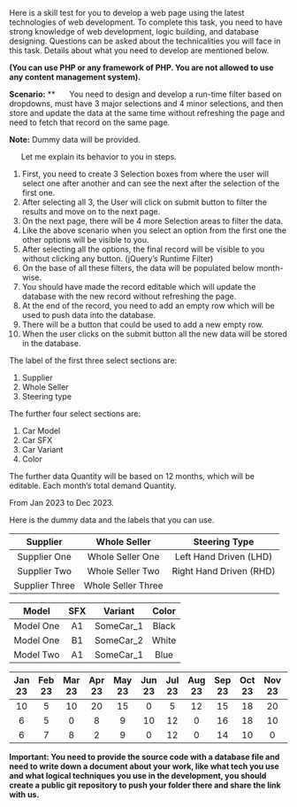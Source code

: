 Here is a skill test for you to develop a web page using the latest technologies of web development. To complete this task, you need to have strong knowledge of web development, logic building, and database designing. Questions can be asked about the technicalities you will face in this task. Details about what you need to develop are mentioned below. 

**(You can use PHP or any framework of PHP. You are not allowed to use any content management system).**

**Scenario:**
**
`	`You need to design and develop a run-time filter based on dropdowns, must have 3 major selections and 4 minor selections, and then store and update the data at the same time without refreshing the page and need to fetch that record on the same page.

**Note:** Dummy data will be provided.

`	`Let me explain its behavior to you in steps.

1. First, you need to create 3 Selection boxes from where the user will select one after another and can see the next after the selection of the first one.
1. After selecting all 3, the User will click on submit button to filter the results and move on to the next page.
1. On the next page, there will be 4 more Selection areas to filter the data.
1. Like the above scenario when you select an option from the first one the other options will be visible to you.
1. After selecting all the options, the final record will be visible to you without clicking any button. (jQuery’s Runtime Filter)
1. On the base of all these filters, the data will be populated below month-wise.
1. You should have made the record editable which will update the database with the new record without refreshing the page.
1. At the end of the record, you need to add an empty row which will be used to push data into the database.
1. There will be a button that could be used to add a new empty row.
1. When the user clicks on the submit button all the new data will be stored in the database.

The label of the first three select sections are:

1. Supplier
1. Whole Seller
1. Steering type

The further four select sections are:

1. Car Model
1. Car SFX
1. Car Variant
1. Color

The further data Quantity will be based on 12 months, which will be editable. Each month’s total demand Quantity.

From Jan 2023 to Dec 2023.

Here is the dummy data and the labels that you can use.


|**Supplier**|**Whole Seller**|**Steering Type**|
| :-: | :-: | :-: |
|Supplier One|Whole Seller One|Left Hand Driven (LHD)|
|Supplier Two|Whole Seller Two|Right Hand Driven (RHD)|
|Supplier Three|Whole Seller Three||




|**Model**|**SFX**|**Variant**|**Color**|
| :-: | :-: | :-: | :-: |
|Model One|A1|SomeCar\_1|Black|
|Model One|B1|SomeCar\_2|White|
|Model Two|A1|SomeCar\_1|Blue|




|**Jan 23**|**Feb 23**|**Mar 23**|**Apr 23**|**May 23**|**Jun 23**|**Jul 23**|**Aug 23**|**Sep 23**|**Oct 23**|**Nov 23**|**Dec 23**|
| :-: | :-: | :-: | :-: | :-: | :-: | :-: | :-: | :-: | :-: | :-: | :-: |
|10|5|10|20|15|0|5|12|15|18|20|14|
|6|5|0|8|9|10|12|0|16|18|10|10|
|6|7|8|2|9|0|12|0|14|10|0|12|


**Important: You need to provide the source code with a database file and need to write down a document about your work, like what tech you use and what logical techniques you use in the development, you should create a public git repository to push your folder there and share the link with us.**
